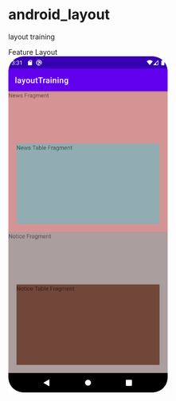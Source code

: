 # android_layout

layout training

Feature Layout
<br>
<img src="https://github.com/bjg2327/android_layout/blob/main/ReadMeImage/feature_layout.png" width="320px">
